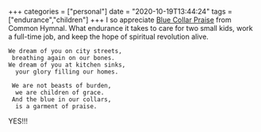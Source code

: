 +++
categories = ["personal"]
date = "2020-10-19T13:44:24"
tags = ["endurance","children"]
+++
I so appreciate [Blue Collar Praise](https://open.spotify.com/track/0Rtj0nSbKhgyhSDsMgUF2z) from Common Hymnal. What endurance it takes to care for two small kids, work a full-time job, and keep the hope of spiritual revolution alive.


```
We dream of you on city streets,
 breathing again on our bones.
We dream of you at kitchen sinks,
  your glory filling our homes.

 We are not beasts of burden,
  we are children of grace.
 And the blue in our collars,
  is a garment of praise.
```

YES!!!
